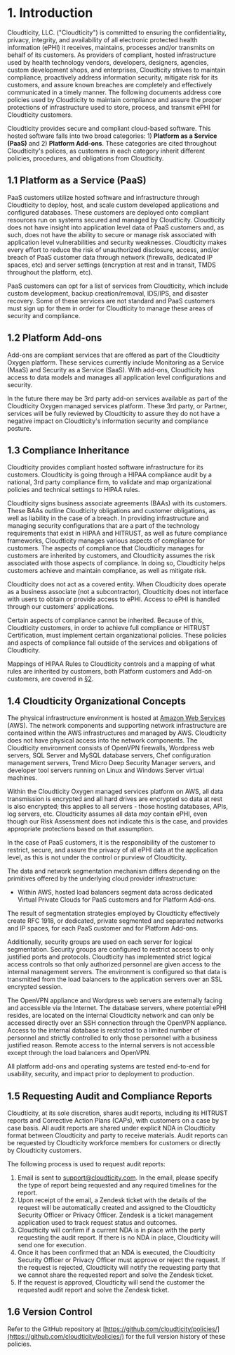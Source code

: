 # 1. Introduction

Cloudticity, LLC. ("Cloudticity") is committed to ensuring the confidentiality, privacy, integrity, and availability of all electronic protected health information (ePHI) it receives, maintains, processes and/or transmits on behalf of its customers. As providers of compliant, hosted infrastructure used by health technology vendors, developers, designers, agencies, custom development shops, and enterprises, Cloudticity strives to maintain compliance, proactively address information security, mitigate risk for its customers, and assure known breaches are completely and effectively communicated in a timely manner. The following documents address core policies used by Cloudticity to maintain compliance and assure the proper protections of infrastructure used to store, process, and transmit ePHI for Cloudticity customers.

Cloudticity provides secure and compliant cloud-based software. This hosted software falls into two broad categories: 1) **Platform as a Service (PaaS)** and 2) **Platform Add-ons**. These categories are cited throughout Cloudticity's polices, as customers in each category inherit different policies, procedures, and obligations from Cloudticity.

## 1.1 Platform as a Service (PaaS)

PaaS customers utilize hosted software and infrastructure through Cloudticity to deploy, host, and scale custom developed applications and configured databases. These customers are deployed onto compliant resources run on systems secured and managed by Cloudticity. Cloudticity does not have insight into application level data of PaaS customers and, as such, does not have the ability to secure or manage risk associated with application level vulnerabilities and security weaknesses. Cloudticity makes every effort to reduce the risk of unauthorized disclosure, access, and/or breach of PaaS customer data through network (firewalls, dedicated IP spaces, etc) and server settings (encryption at rest and in transit, TMDS throughout the platform, etc).

PaaS customers can opt for a list of services from Cloudticity, which include custom development, backup creation/removal, IDS/IPS, and disaster recovery. Some of these services are not standard and PaaS customers must sign up for them in order for Cloudticity to manage these areas of security and compliance.

## 1.2 Platform Add-ons

Add-ons are compliant services that are offered as part of the Cloudticity Oxygen platform. These services currently include Monitoring as a Service (MaaS) and Security as a Service (SaaS). With add-ons, Cloudticity has access to data models and manages all application level configurations and security.

In the future there may be 3rd party add-on services available as part of the Cloudticity Oxygen managed services platform. These 3rd party, or Partner, services will be fully reviewed by Cloudticity to assure they do not have a negative impact on Cloudticity's information security and compliance posture.

## 1.3 Compliance Inheritance

Cloudticity provides compliant hosted software infrastructure for its customers. Cloudticity is going through a HIPAA compliance audit by a national, 3rd party compliance firm, to validate and map organizational policies and technical settings to HIPAA rules.

Cloudticity signs business associate agreements (BAAs) with its customers. These BAAs outline Cloudticity obligations and customer obligations, as well as liability in the case of a breach. In providing infrastructure and managing security configurations that are a part of the technology requirements that exist in HIPAA and HITRUST, as well as future compliance frameworks, Cloudticity manages various aspects of compliance for customers. The aspects of compliance that Cloudticity manages for customers are inherited by customers, and Cloudticity assumes the risk associated with those aspects of compliance. In doing so, Cloudticity helps customers achieve and maintain compliance, as well as mitigate risk.

Cloudticity does not act as a covered entity. When Cloudticity does operate as a business associate (not a subcontractor), Cloudticity does not interface with users to obtain or provide access to ePHI. Access to ePHI is handled through our customers' applications.

Certain aspects of compliance cannot be inherited. Because of this, Cloudticity customers, in order to achieve full compliance or HITRUST Certification, must implement certain organizational policies. These policies and aspects of compliance fall outside of the services and obligations of Cloudticity.

Mappings of HIPAA Rules to Cloudticity controls and a mapping of what rules are inherited by customers, both Platform customers and Add-on customers, are covered in [§2](02-hipaa_inheritance.md).

## 1.4 Cloudticity Organizational Concepts

The physical infrastructure environment is hosted at [Amazon Web Services](https://aws.amazon.com/) (AWS). The network components and supporting network infrastructure are contained within the AWS infrastructures and managed by AWS. Cloudticity does not have physical access into the network components. The Cloudticity environment consists of OpenVPN firewalls, Wordpress web servers, SQL Server and MySQL database servers, Chef configuration management servers, Trend Micro Deep Security Manager servers, and developer tool servers running on Linux and Windows Server virtual machines.

Within the Cloudticity Oxygen managed services platform on AWS, all data transmission is encrypted and all hard drives are encrypted so data at rest is also encrypted; this applies to all servers - those hosting databases, APIs, log servers, etc. Cloudticity assumes all data *may* contain ePHI, even though our Risk Assessment does not indicate this is the case, and provides appropriate protections based on that assumption.

In the case of PaaS customers, it is the responsibility of the customer to restrict, secure, and assure the privacy of all ePHI data at the application level, as this is not under the control or purview of Cloudticity.

The data and network segmentation mechanism differs depending on the primitives offered by the underlying cloud provider infrastructure:

* Within AWS, hosted load balancers segment data across dedicated Virtual Private Clouds for PaaS customers and for Platform Add-ons.

The result of segmentation strategies employed by Cloudticity effectively create RFC 1918, or dedicated, private segmented and separated networks and IP spaces, for each PaaS customer and for Platform Add-ons.

Additionally, security groups are used on each server for logical segmentation. Security groups are configured to restrict access to only justified ports and protocols. Cloudticity has implemented strict logical access controls so that only authorized personnel are given access to the internal management servers. The environment is configured so that data is transmitted from the load balancers to the application servers over an SSL encrypted session.

The OpenVPN appliance and Wordpress web servers are externally facing and accessible via the Internet. The database servers, where potential ePHI resides, are located on the internal Cloudticity network and can only be accessed directly over an SSH connection through the OpenVPN appliance. Access to the internal database is restricted to a limited number of personnel and strictly controlled to only those personnel with a business justified reason. Remote access to the internal servers is not accessible except through the load balancers and OpenVPN.

All platform add-ons and operating systems are tested end-to-end for usability, security, and impact prior to deployment to production.

## 1.5 Requesting Audit and Compliance Reports

Cloudticity, at its sole discretion, shares audit reports, including its HITRUST reports and Corrective Action Plans (CAPs), with customers on a case by case basis. All audit reports are shared under explicit NDA in Cloudticity format between Cloudticity and party to receive materials. Audit reports can be requested by Cloudticity workforce members for customers or directly by Cloudticity customers.

The following process is used to request audit reports:

1. Email is sent to support@cloudticity.com. In the email, please specify the type of report being requested and any required timelines for the report.
2. Upon receipt of the email, a Zendesk ticket with the details of the request will be automatically created and assigned to the Cloudticity Security Officer or Privacy Officer. Zendesk is a ticket management application used to track request status and outcomes.
3. Cloudticity will confirm if a current NDA is in place with the party requesting the audit report. If there is no NDA in place, Cloudticity will send one for execution.
4. Once it has been confirmed that an NDA is executed, the Cloudticity Security Officer or Privacy Officer must approve or reject the request. If the request is rejected, Cloudticity will notify the requesting party that we cannot share the requested report and solve the Zendesk ticket.
4. If the request is approved, Cloudticity will send the customer the requested audit report and solve the Zendesk ticket.

## 1.6 Version Control

Refer to the GitHub repository at [https://github.com/cloudticity/policies/](https://github.com/cloudticity/policies/) for the full version history of these policies.
